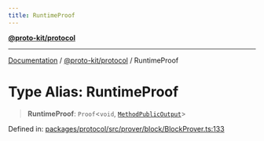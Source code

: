 ```yaml
---
title: RuntimeProof
---
```


[**@proto-kit/protocol**](../README.md)

***

[Documentation](../../../README.md) / [@proto-kit/protocol](../README.md) / RuntimeProof

# Type Alias: RuntimeProof

> **RuntimeProof**: `Proof`\<`void`, [`MethodPublicOutput`](../classes/MethodPublicOutput.md)\>

Defined in: [packages/protocol/src/prover/block/BlockProver.ts:133](https://github.com/proto-kit/framework/blob/b953c754e500c62f01fbbd6d09adfb2f5577269d/packages/protocol/src/prover/block/BlockProver.ts#L133)
